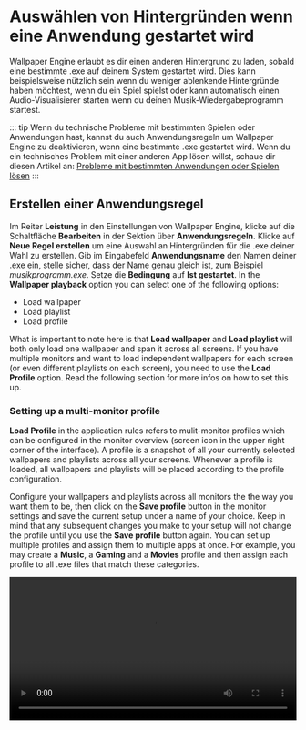 # Auswählen von Hintergründen wenn eine Anwendung gestartet wird

Wallpaper Engine erlaubt es dir einen anderen Hintergrund zu laden, sobald eine bestimmte .exe auf deinem System gestartet wird. Dies kann beispielsweise nützlich sein wenn du weniger ablenkende Hintergründe haben möchtest, wenn du ein Spiel spielst oder kann automatisch einen Audio-Visualisierer starten wenn du deinen Musik-Wiedergabeprogramm startest.

::: tip
Wenn du technische Probleme mit bestimmten Spielen oder Anwendungen hast, kannst du auch Anwendungsregeln um Wallpaper Engine zu deaktivieren, wenn eine bestimmte .exe gestartet wird. Wenn du ein technisches Problem mit einer anderen App lösen willst, schaue dir diesen Artikel an: [Probleme mit bestimmten Anwendungen oder Spielen lösen](/functionality/applicationrules.html)
:::

## Erstellen einer Anwendungsregel

Im Reiter **Leistung** in den Einstellungen von Wallpaper Engine, klicke auf die Schaltfläche **Bearbeiten** in der Sektion über **Anwendungsregeln**. Klicke auf **Neue Regel erstellen** um eine Auswahl an Hintergründen für die .exe deiner Wahl zu erstellen. Gib im Eingabefeld **Anwendungsname** den Namen deiner .exe ein, stelle sicher, dass der Name genau gleich ist, zum Beispiel *musikprogramm.exe*. Setze die **Bedingung** auf **Ist gestartet**. In the **Wallpaper playback** option you can select one of the following options:

* Load wallpaper
* Load playlist
* Load profile

What is important to note here is that **Load wallpaper** and **Load playlist** will both only load one wallpaper and span it across all screens. If you have multiple monitors and want to load independent wallpapers for each screen (or even different playlists on each screen), you need to use the **Load Profile** option. Read the following section for more infos on how to set this up.

### Setting up a multi-monitor profile

**Load Profile** in the application rules refers to mulit-monitor profiles which can be configured in the monitor overview (screen icon in the upper right corner of the interface). A profile is a snapshot of all your currently selected wallpapers and playlists across all your screens. Whenever a profile is loaded, all wallpapers and playlists will be placed according to the profile configuration.

Configure your wallpapers and playlists across all monitors the the way you want them to be, then click on the **Save profile** button in the monitor settings and save the current setup under a name of your choice. Keep in mind that any subsequent changes you make to your setup will not change the profile until you use the **Save profile** button again. You can set up multiple profiles and assign them to multiple apps at once. For example, you may create a **Music**, a **Gaming** and a **Movies** profile and then assign each profile to all .exe files that match these categories.

<video width="100%" controls autplay loop>
  <source src="/videos/apprules.mp4" type="video/mp4">
  Your browser does not support the video tag.
</video>